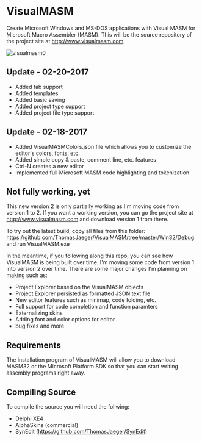 VisualMASM
==========
Create Microsoft Windows and MS-DOS applications with Visual MASM for Microsoft Macro Assembler (MASM). This will be the source repository of the project site at http://www.visualmasm.com

![visualmasm0](https://cloud.githubusercontent.com/assets/1396719/22631839/aaf84fac-ebe1-11e6-82b2-7e0cc2f74fa4.png)

Update - 02-20-2017
-------------------
- Added tab support
- Added templates
- Added basic saving
- Added project type support
- Added project file type support

Update - 02-18-2017
-------------------
- Added VisualMASMColors.json file which allows you to customize the editor's colors, fonts, etc.
- Added simple copy & paste, comment line, etc. features
- Ctrl-N creates a new editor
- Implemented full Microsoft MASM code highlighting and tokenization

Not fully working, yet
----------------------
This new version 2 is only partially working as I'm moving code from version 1 to 2. If you want a working version, you can go the project site at http://www.visualmasm.com and download version 1 from there.

To try out the latest build, copy all files from this folder:
https://github.com/ThomasJaeger/VisualMASM/tree/master/Win32/Debug
and run VisualMASM.exe

In the meantime, if you following along this repo, you can see how VisualMASM is being built over time. I'm moving some code from version 1 into version 2 over time. There are some major changes I'm planning on making such as:

- Project Explorer based on the VisualMASM objects
- Project Explorer persisted as formatted JSON text file
- New editor features such as minimap, code folding, etc.
- Full support for code completion and function paramters
- Externalizing skins
- Adding font and color options for editor
- bug fixes and more

Requirements
------------
The installation program of VisualMASM will allow you to download MASM32 or the Microsoft Platform SDK so that you can start writing assembly programs right away.

Compiling Source
----------------
To compile the source you will need the follwing:
- Delphi XE4
- AlphaSkins (commercial)
- SynEdit (https://github.com/ThomasJaeger/SynEdit)
